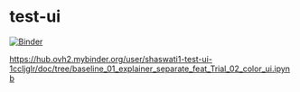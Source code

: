 # test-ui
[![Binder](https://mybinder.org/badge_logo.svg)](https://mybinder.org/v2/gh/fomightez/3Dscatter_plot-binder/master?filepath=index.ipynb)

https://hub.ovh2.mybinder.org/user/shaswati1-test-ui-1ccljglr/doc/tree/baseline_01_explainer_separate_feat_Trial_02_color_ui.ipynb
